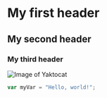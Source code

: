 # My first header
## My second header
### My third header
![Image of Yaktocat](https://octodex.github.com/images/yaktocat.png)
``` javascript
var myVar = "Hello, world!";
```
